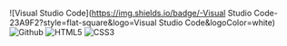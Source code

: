 ![Visual Studio Code](https://img.shields.io/badge/-Visual Studio Code-23A9F2?style=flat-square&logo=Visual Studio Code&logoColor=white)
![Github](https://img.shields.io/badge/-Github-181717?style=flat-square&logo=Github&logoColor=white)
![HTML5](https://img.shields.io/badge/-HTML5-E34F26?style=flat-square&logo=HTML5&logoColor=white)
![CSS3](https://img.shields.io/badge/-CSS3-1572B6?style=flat-square&logo=CSS3&logoColor=white)

